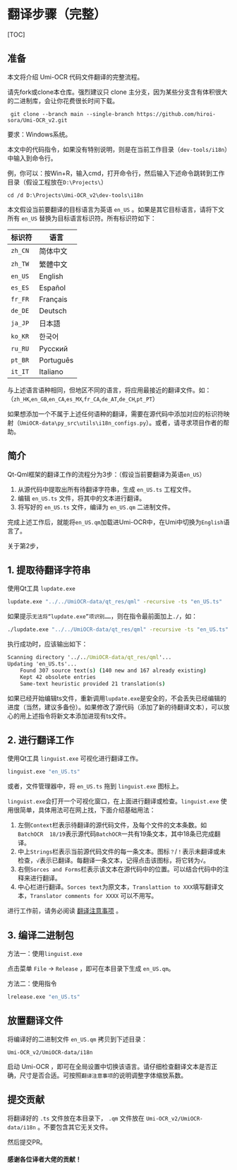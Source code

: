 # 翻译步骤（完整）

[TOC]

## 准备

本文将介绍 Umi-OCR 代码文件翻译的完整流程。

请先fork或clone本仓库。强烈建议只 clone 主分支，因为某些分支含有体积很大的二进制库，会让你花费很长时间下载。

```
 git clone --branch main --single-branch https://github.com/hiroi-sora/Umi-OCR_v2.git
```

要求：Windows系统。

本文中的代码指令，如果没有特别说明，则是在当前工作目录（`dev-tools/i18n`）中输入到命令行。

例，你可以：按Win+R，输入cmd，打开命令行，然后输入下述命令跳转到工作目录（假设工程放在`D:\Projects\`）

```
cd /d D:\Projects\Umi-OCR_v2\dev-tools\i18n
```

本文假设当前要翻译的目标语言为英语 `en_US` 。如果是其它目标语言，请将下文所有 `en_US` 替换为目标语言标识符。所有标识符如下：

| 标识符  | 语言      |
| ------- | --------- |
| `zh_CN` | 简体中文  |
| `zh_TW` | 繁體中文  |
| `en_US` | English   |
| `es_ES` | Español   |
| `fr_FR` | Français  |
| `de_DE` | Deutsch   |
| `ja_JP` | 日本語    |
| `ko_KR` | 한국어    |
| `ru_RU` | Русский   |
| `pt_BR` | Português |
| `it_IT` | Italiano  |

与上述语言语种相同，但地区不同的语言，将应用最接近的翻译文件。如：  
（`zh_HK`,`en_GB`,`en_CA`,`es_MX`,`fr_CA`,`de_AT`,`de_CH`,`pt_PT`）

如果想添加一个不属于上述任何语种的翻译，需要在源代码中添加对应的标识符映射（`UmiOCR-data\py_src\utils\i18n_configs.py`）。或者，请寻求项目作者的帮助。

## 简介

Qt-Qml框架的翻译工作的流程分为3步：（假设当前要翻译为英语`en_US`）

1. 从源代码中提取出所有待翻译字符串，生成 `en_US.ts` 工程文件。
2. 编辑 `en_US.ts` 文件，将其中的文本进行翻译。
3. 将写好的 `en_US.ts` 文件，编译为 `en_US.qm` 二进制文件。

完成上述工作后，就能将`en_US.qm`加载进Umi-OCR中，在Umi中切换为`English`语言了。

关于第2步，

## 1. 提取待翻译字符串

使用Qt工具 `lupdate.exe`

```cmd
lupdate.exe "../../UmiOCR-data/qt_res/qml" -recursive -ts "en_US.ts"
```

如果提示`无法将“lupdate.exe”项识别……`，则在指令最前面加上`./`，如：

```cmd
./lupdate.exe "../../UmiOCR-data/qt_res/qml" -recursive -ts "en_US.ts"
```

执行成功时，应该输出如下：

```cmd
Scanning directory '../../UmiOCR-data/qt_res/qml'...
Updating 'en_US.ts'...
    Found 307 source text(s) (140 new and 167 already existing)
    Kept 42 obsolete entries
    Same-text heuristic provided 21 translation(s)
```

如果已经开始编辑ts文件，重新调用`lupdate.exe`是安全的，不会丢失已经编辑的进度（当然，建议多备份）。如果修改了源代码（添加了新的待翻译文本），可以放心的用上述指令将新文本添加进现有ts文件。

## 2. 进行翻译工作

使用Qt工具 `linguist.exe` 可视化进行翻译工作。

```cmd
linguist.exe "en_US.ts"
```

或者，文件管理器中，将 `en_US.ts` 拖到 `linguist.exe` 图标上。

`linguist.exe`会打开一个可视化窗口，在上面进行翻译或检查。`linguist.exe` 使用很简单，具体用法可在网上找，下面介绍基础用法：

1. 左侧`Context`栏表示待翻译的源代码文件，及每个文件的文本条数。如`BatchOCR  18/19`表示源代码`BatchOCR`一共有19条文本，其中18条已完成翻译。
2. 中上`Strings`栏表示当前源代码文件的每一条文本。图标`？`/`！`表示未翻译或未检查，`√`表示已翻译。每翻译一条文本，记得点击该图标，将它转为`√`。
3. 右侧`Sorces and Forms`栏表示该文本在源代码中的位置。可以结合代码中的注释来进行翻译。
4. 中心栏进行翻译。`Sorces text`为原文本，`Translattion to XXX`填写翻译文本，`Translator comments for XXXX` 可以不用写。

进行工作前，请务必阅读 [翻译注意事项](翻译注意事项.md) 。

## 3. 编译二进制包

方法一：使用`linguist.exe`

点击菜单 `File` → `Release` ，即可在本目录下生成 `en_US.qm`。

方法二：使用指令

```cmd
lrelease.exe "en_US.ts"
```

## 放置翻译文件

将编译好的二进制文件 `en_US.qm` 拷贝到下述目录：

```
Umi-OCR_v2/UmiOCR-data/i18n
```

启动 Umi-OCR ，即可在全局设置中切换该语言。请仔细检查翻译文本是否正确，尺寸是否合适。可按照`翻译注意事项`的说明调整字体缩放系数。

## 提交贡献

将翻译好的 `.ts` 文件放在本目录下， `.qm` 文件放在 `Umi-OCR_v2/UmiOCR-data/i18n` 。不要包含其它无关文件。

然后提交PR。

#### 感谢各位译者大佬的贡献！